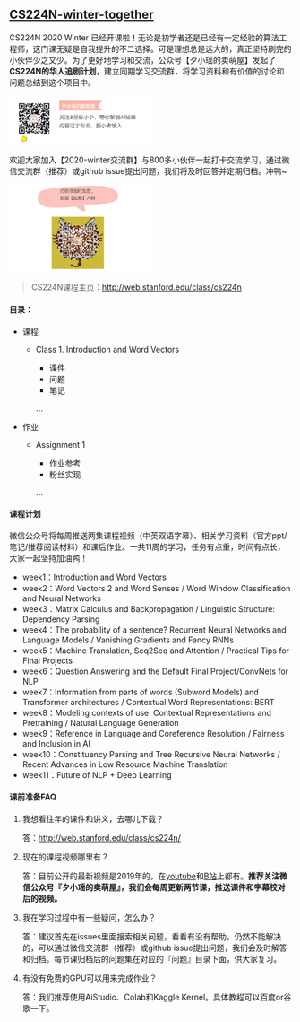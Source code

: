 ## [CS224N-winter-together](https://github.com/xixiaoyao/CS224n.2020) 

CS224N 2020 Winter 已经开课啦！无论是初学者还是已经有一定经验的算法工程师，这门课无疑是自我提升的不二选择。可是理想总是远大的，真正坚持刷完的小伙伴少之又少。为了更好地学习和交流，公众号【夕小瑶的卖萌屋】发起了**CS224N的华人追剧计划**，建立同期学习交流群，将学习资料和有价值的讨论和问题总结到这个项目中。

<img width="50%" src=".README/xxy_1.jpeg"></img>

欢迎大家加入【2020-winter交流群】与800多小伙伴一起打卡交流学习，通过微信交流群（推荐）或github issue提出问题，我们将及时回答并定期归档。冲鸭~

<img width="50%" src=".README/xxy_2.jpeg"></img>

> CS224N课程主页：http://web.stanford.edu/class/cs224n

#### 目录：

- 课程

  - Class 1. Introduction and Word Vectors

    - 课件
    - 问题
    - 笔记

    ...

- 作业

  - Assignment 1 

    - 作业参考
    - 粉丝实现

    ...

#### 课程计划

微信公众号将每周推送两集课程视频（中英双语字幕）、相关学习资料（官方ppt/笔记/推荐阅读材料）和课后作业。一共11周的学习，任务有点重，时间有点长，大家一起坚持加油鸭！

- week1：Introduction and Word Vectors
- week2：Word Vectors 2 and Word Senses / Word Window Classification and Neural Networks
- week3：Matrix Calculus and Backpropagation / Linguistic Structure: Dependency Parsing
- week4：The probability of a sentence? Recurrent Neural Networks and Language Models / Vanishing Gradients and Fancy RNNs
- week5：Machine Translation, Seq2Seq and Attention / Practical Tips for Final Projects
- week6：Question Answering and the Default Final Project/ConvNets for NLP
- week7：Information from parts of words (Subword Models) and Transformer architectures / Contextual Word Representations: BERT
- week8：Modeling contexts of use: Contextual Representations and Pretraining / Natural Language Generation
- week9：Reference in Language and Coreference Resolution / Fairness and Inclusion in AI
- week10：Constituency Parsing and Tree Recursive Neural Networks / Recent Advances in Low Resource Machine Translation
- week11：Future of NLP + Deep Learning

#### 课前准备FAQ

1. 我想看往年的课件和讲义，去哪儿下载？

   答：http://web.stanford.edu/class/cs224n/

2. 现在的课程视频哪里有？

   答：目前公开的最新视频是2019年的，在[youtube](https://www.youtube.com/playlist?list=PLoROMvodv4rOhcuXMZkNm7j3fVwBBY42z)和[B站](https://www.bilibili.com/video/av55089927?from=search&seid=5422333259356167279)上都有。**推荐关注微信公众号『夕小瑶的卖萌屋』，我们会每周更新两节课，推送课件和字幕校对后的视频。**

3. 我在学习过程中有一些疑问，怎么办？

   答：建议首先在issues里面搜索相关问题，看看有没有帮助。仍然不能解决的，可以通过微信交流群（推荐）或github issue提出问题，我们会及时解答和归档。每节课归档后的问题集在对应的『问题』目录下面，供大家复习。

4. 有没有免费的GPU可以用来完成作业？

   答：我们推荐使用AiStudio、Colab和Kaggle Kernel。具体教程可以百度or谷歌一下。




